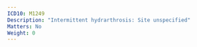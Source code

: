 ```yaml
---
ICD10: M1249
Description: "Intermittent hydrarthrosis: Site unspecified"
Matters: No
Weight: 0
---
```


